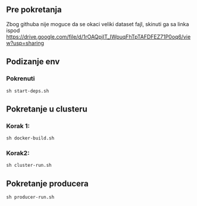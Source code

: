 ## Pre pokretanja
Zbog githuba nije moguce da se okaci veliki dataset fajl, skinuti ga sa linka ispod
https://drive.google.com/file/d/1rOAQpjIT_IWpuqFhTpTAFDFEZ71P0oq6/view?usp=sharing

## Podizanje env
### Pokrenuti
`sh start-deps.sh`

## Pokretanje u clusteru
### Korak 1:
`sh docker-build.sh` 
### Korak2:
`sh cluster-run.sh`

## Pokretanje producera
`sh producer-run.sh`
